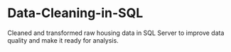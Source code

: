 # Data-Cleaning-in-SQL
Cleaned and transformed raw housing data in SQL Server to improve data quality and make it ready for analysis.
